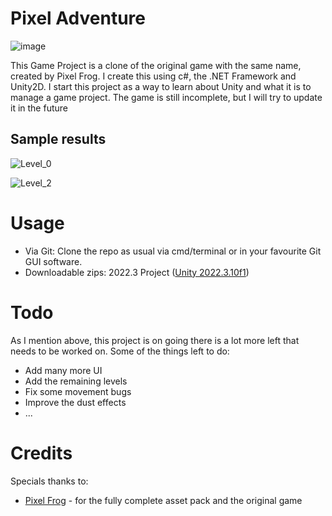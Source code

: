 # Pixel Adventure
![image](https://github.com/user-attachments/assets/1aa10905-602c-48b9-bd7f-f55dddb1817a)

This Game Project is a clone of the original game with the same name, created by Pixel Frog. I create this using c#, the .NET Framework and Unity2D.
I start this project as a way to learn about Unity and what it is to manage a game project.
The game is still incomplete, but I will try to update it in the future

## Sample results
![Level_0](https://github.com/user-attachments/assets/43f5c0d6-d23b-4c92-a583-cff508f40873)

![Level_2](https://github.com/user-attachments/assets/ce49bda3-d59e-4d90-9b13-3dee7cae6e9d)


# Usage
- Via Git: Clone the repo as usual via cmd/terminal or in your favourite Git GUI software.
- Downloadable zips: 2022.3 Project ([Unity 2022.3.10f1](https://drive.google.com/file/d/1m2ZUILGIoksgGUTJ1GpBx174nwdFLrpc/view?usp=sharing))

# Todo
As I mention above, this project is on going there is a lot more left that needs to be worked on.
Some of the things left to do:
- Add many more UI
- Add the remaining levels
- Fix some movement bugs
- Improve the dust effects
- ...

# Credits
Specials thanks to: 
- [Pixel Frog](https://pixelfrog-assets.itch.io/pixel-adventure-1) - for the fully complete asset pack and the original game 
